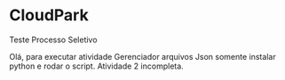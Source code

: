 # CloudPark
Teste Processo Seletivo

Olá, para executar atividade Gerenciador arquivos Json somente instalar python e rodar o script.
Atividade 2 incompleta.
